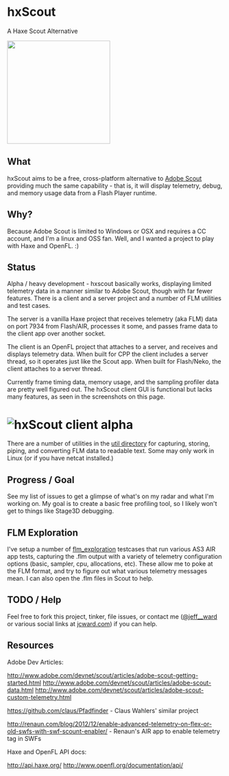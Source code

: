 hxScout
=======

A Haxe Scout Alternative

[<img src="https://raw.githubusercontent.com/jcward/hxScout/master/hxscout.png" width=240>](https://raw.githubusercontent.com/jcward/hxScout/master/hxscout.png)

What
----
hxScout aims to be a free, cross-platform alternative to [Adobe Scout](http://wwwimages.adobe.com/content/dam/Adobe/en/devnet/flashruntimes/adobe-scout-getting-started/adobe-scout-getting-started-fig10.png) providing
much the same capability - that is, it will display telemetry, debug, and memory
usage data from a Flash Player runtime.

Why?
----
Because Adobe Scout is limited to Windows or OSX and requires a CC account,
and I'm a linux and OSS fan.  Well, and I wanted a project to play with Haxe and OpenFL. :)

Status
------

Alpha / heavy development - hxscout basically works, displaying limited telemetry data in a manner
similar to Adobe Scout, though with far fewer features. There is a client and a server project and a
number of FLM utilities and test cases.

The server is a vanilla Haxe project that receives telemetry (aka FLM) data on port 7934 from Flash/AIR,
processes it some, and passes frame data to the client app over another socket.

The client is an OpenFL project that attaches to a server, and receives and displays telemetry
data.  When built for CPP the client includes a server thread, so it operates just like the
Scout app.  When built for Flash/Neko, the client attaches to a server thread.

Currently frame timing data, memory usage, and the sampling profiler data are pretty well figured out.
The hxScout client GUI is functional but lacks many features, as seen in the screenshots on this page.

# ![hxScout client alpha](https://raw.githubusercontent.com/jcward/hxScout/master/src/client/hxscout.gif)

There are a number of utilities in the [util directory](https://github.com/jcward/hxScout/tree/master/util)
for capturing, storing, piping, and converting FLM data to readable text. Some may only work in Linux (or if
you have netcat installed.)

Progress / Goal
---------------

See my list of issues to get a glimpse of what's on my radar and what I'm working on. My goal is to create a
basic free profiling tool, so I likely won't get to things like Stage3D debugging.

FLM Exploration
---------------

I've setup a number of [flm_exploration](https://github.com/jcward/hxScout/tree/master/flm_exploration) testcases that run various AS3 AIR app tests, capturing the .flm output with a variety of telemetry configuration options (basic, sampler, cpu, allocations, etc). These allow me to poke at the FLM format, and try to figure out what various telemetry messages mean. I can also open the .flm files in Scout to help.

TODO / Help
-----------
Feel free to fork this project, tinker, file issues, or contact me ([@jeff__ward](https://twitter.com/jeff__ward) or various social links at [jcward.com](http://jcward.com/)) if you can help.

Resources
---------

Adobe Dev Articles:

http://www.adobe.com/devnet/scout/articles/adobe-scout-getting-started.html
http://www.adobe.com/devnet/scout/articles/adobe-scout-data.html
http://www.adobe.com/devnet/scout/articles/adobe-scout-custom-telemetry.html

https://github.com/claus/Pfadfinder - Claus Wahlers' similar project

http://renaun.com/blog/2012/12/enable-advanced-telemetry-on-flex-or-old-swfs-with-swf-scount-enabler/ - Renaun's AIR app to enable telemetry tag in SWFs

Haxe and OpenFL API docs:

http://api.haxe.org/
http://www.openfl.org/documentation/api/
